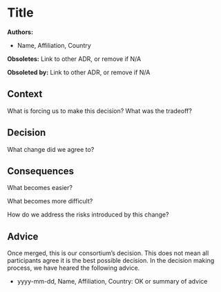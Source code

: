 # Title

**Authors:**

- Name, Affiliation, Country

**Obsoletes:** Link to other ADR, or remove if N/A

**Obsoleted by:** Link to other ADR, or remove if N/A

## Context

What is forcing us to make this decision? What was the tradeoff?

## Decision

What change did we agree to?

## Consequences

What becomes easier?

What becomes more difficult?

How do we address the risks introduced by this change?

## Advice

Once merged, this is our consortium’s decision. This does not mean all
participants agree it is the best possible decision. In the decision
making process, we have heared the following advice.

- yyyy-mm-dd, Name, Affiliation, Country: OK or summary of advice
